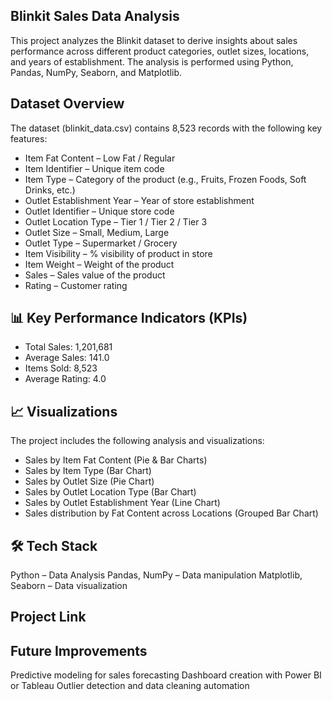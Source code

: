 ## Blinkit Sales Data Analysis
This project analyzes the Blinkit dataset to derive insights about sales performance across different product categories, outlet sizes, locations, and years of establishment. The analysis is performed using Python, Pandas, NumPy, Seaborn, and Matplotlib.

## Dataset Overview
The dataset (blinkit_data.csv) contains 8,523 records with the following key features:

- Item Fat Content – Low Fat / Regular
- Item Identifier – Unique item code
- Item Type – Category of the product (e.g., Fruits, Frozen Foods, Soft Drinks, etc.)
- Outlet Establishment Year – Year of store establishment
- Outlet Identifier – Unique store code
- Outlet Location Type – Tier 1 / Tier 2 / Tier 3
- Outlet Size – Small, Medium, Large
- Outlet Type – Supermarket / Grocery
- Item Visibility – % visibility of product in store
- Item Weight – Weight of the product
- Sales – Sales value of the product
- Rating – Customer rating

## 📊 Key Performance Indicators (KPIs)
  - Total Sales: 1,201,681
 - Average Sales: 141.0
 - Items Sold: 8,523
 - Average Rating: 4.0

## 📈 Visualizations
The project includes the following analysis and visualizations:
- Sales by Item Fat Content (Pie & Bar Charts)
- Sales by Item Type (Bar Chart)
- Sales by Outlet Size (Pie Chart)
- Sales by Outlet Location Type (Bar Chart)
- Sales by Outlet Establishment Year (Line Chart)
- Sales distribution by Fat Content across Locations (Grouped Bar Chart)

## 🛠️ Tech Stack
Python – Data Analysis
Pandas, NumPy – Data manipulation
Matplotlib, Seaborn – Data visualization

## Project Link


## Future Improvements
Predictive modeling for sales forecasting
Dashboard creation with Power BI or Tableau
Outlier detection and data cleaning automation
